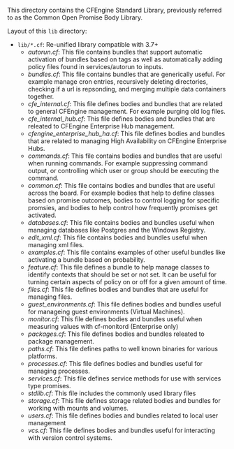 This directory contains the CFEngine Standard Library, previously
referred to as the Common Open Promise Body Library.

Layout of this `lib` directory:

* `lib/*.cf`: Re-unified library compatible with 3.7+
  - *autorun.cf*: This file contains bundles that support automatic activation
    of bundles based on tags as well as automatically adding policy files found
    in services/autorun to inputs.
  - *bundles.cf*: This file contains bundles that are generically useful. For
    example manage cron entries, recursively deleting directories, checking if
    a url is repsonding, and merging multiple data containers together.
  - *cfe_internal.cf*: This file defines bodies and bundles that are related to
    general CFEngine management. For example purging old log files.
  - *cfe_internal_hub.cf*: This file defines bodies and bundles that are
    releated to CFEngine Enterprise Hub management.
  - *cfengine_enterprise_hub_ha.cf*: This file defines bodies and bundles that
    are related to managing High Availability on CFEngine Enterprise Hubs.
  - *commands.cf*: This file contains bodies and bundles that are useful when
    running commands. For example suppressing command output, or controlling
    which user or group should be executing the command.
  - *common.cf*: This file contains bodies and bundles that are useful across
    the board. For example bodies that help to define classes based on promise
    outcomes, bodies to control logging for specific promsies, and bodies to help
    control how frequently promises get activated.
  - *databases.cf*: This file contains bodies and bundles useful when managing
    databases like Postgres and the Windows Registry.
  - *edit_xml.cf*: This file contains bodies and bundles useful when managing
    xml files.
  - *examples.cf*: This file contains examples of other useful bundles like
    activating a bundle based on probability.
  - *feature.cf*: This file defines a bundle to help manage classes to identify
    contexts that should be set or not set. It can be useful for turning
    certain aspects of policy on or off for a given amount of time.
  - *files.cf*: This file defines bodies and bundles that are useful for
    managing files.
  - *guest_environments.cf*: This file defines bodies and bundles useful for
    manageing guest environments (Virtual Machines).
  - *monitor.cf*: This file defines bodies and bundles useful when measuring
    values with cf-monitord (Enterprise only)
  - *packages.cf*: This file defines bodies and bundles releated to
    package management.
  - *paths.cf*: This file defines paths to well known binaries for
    various platforms.
  - *processes.cf*: This file defines bodies and bundles useful for
    managing processes.
  - *services.cf*: This file defines service methods for use with
    services type promises.
  - *stdlib.cf*: This file includes the commonly used library files
  - *storage.cf*: This file defines storage related bodies and bundles
    for working with mounts and volumes.
  - *users.cf*: This file defines bodies and bundles related to local
    user management
  - *vcs.cf*: This file defines bodies and bundles useful for
    interacting with version control systems.
